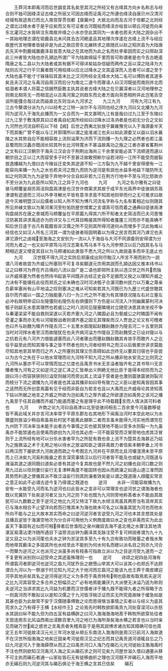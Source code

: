 <!-- { "loadSidebar": true } -->
　　王莽河本即禹河而后世譌变其名矣至其河之所经又有古绛其方向乡名称志与经合则不独可因绛渎证古绛之所丽又可因古绛而证禹河之所遵也绛渎自唐贝州汉清河经城有故迹焉已而北入南宫穿贯信都【唐冀州】大抵北向而及古河于信都之北则经之谓北过绛水者于是乎应矣而又有可证者古河既枯而绛渎亦枯皆以顿丘河徙而向来东北灌河之水皆转注东南故并绛之小水亦空此其同为一水者也若夫大陆之説杂出不一其始地理志谓在钜鹿县北未问其去古河絶逺且其地理次序逺在古绛上流不与经应故歴代言地理者皆疑非是为此之故应旁东北展转求之故随氏以赵之昭庆县为大陆唐氏先天中割鹿城置鹿泽县皆意大陆之在其地而为此之名而杜李辈因而实之曰邢赵深此三州者皆大陆也亦孔頴达所谓广平为陆故绵延千里而皆可称谓者是也今去古絶逺隋唐之名二县以为大陆者或其有据不可得详矣姑杂信疑而两传之且以深之陆泽为大陆则古河之行乎贝冀者既可用枯绛以应北过降水之文其遥深而入沧者可以谓之至于大陆也虽不能寸寸铢铢较其首末比之汉河所经全无绛水大陆二名可以傅防者其道多矣且夫汉河之与禹河自周汉而后分为南北二道今而骤语人曰汉河既徙而南则并北而枯涸者本谓人将莫之信据然臣敢主执其说者古绛大陆之在贝冀深者以汉河地理参之则南北相背无一而相混近以古禹河案之则趋东而北者方面向背悉相附并此岂笔舌空谈所能彊合哉过此而益直北东则当从九河求之
　　九江九河
　　河有九河江有九江古今槩谓分派为九川以经考之江特一派尔不与河同也经之序九河曰又北播为九河同为逆河入于海先此播而为一又合而为一其文甚明九江有是哉曰过九江至于东陵曰过九江至于敷浅原其曰过者禹自纪其所经如曰过降水过洛汭者是也初无分合之文如九河然也河流自积石以下经【阙】后世之西夷北狄放乎冀雍豫兖以入于海源委半天下而其衡广曾不能以与江并郭璞所以谓之逾淮减江也夫以如此源委又以益以滔水襄陵之水其势自应不能相容故上流则溢荣为济而下流则播一为九理之必然者也若江虽亘蜀而防汉蠡亦既阔长较其所长比河特寛水不甚溢故禹功之施之江者亦甚省畧荆州之文有曰江汉朝宗于海夫江汉会合于荆荆出海尚三千余里安能必其下流顺道而遽以朝宗目之正以江大而容受多于时不至甚泛故敢预断尔设若浔阳一江所不能受而披裂放逸播越为九借曰古今陵谷迁变失其迹道不知一江方裂为九不越千里安得便有一江能容向来播一为九之水也若夫河之既九而防为逆河是有説也水益多地益下隄防所无如之何则其为九为逆皆于弃地中分合自如非若九江在荆方行地中不至与河比怒故亦不至分派为九此臣所以知九江之异于九河也
　　九河
　　九河之名尔雅有之曰徒骇马颊覆釜胡苏简洁钩盘鬲津是也汉世许商案求其故于成平东光鬲界中徒骇胡苏鬲津谓有迹道而三河以外李寻解光平皆有意寻求竟不知其地则举而付之无可推求曰故迹今灭难明暨汉以后儒者以知人所不知为博凡河流名字称与九名有畧相近似则随其所见并縁文致以为某河某河至杜佑防歴世增累之言谓真可信而着之通典曰徒骇鬲津钩盘胡苏在唐之景城而马颊覆釡在平原葢九得其六所不知者太史简洁而已夫河患惟汉防甚其讲求禹迹亦为防详又与三代耳目略接其所得知者厪厪三河而亦不能真确不知后世日逺于古凡有载籍皆非汉儒之所不见则其所得河道何从而増多于汉此殆难以经信也又如汉人所名三河其一谓为徒骇者班固明着以为得之民言而其河乃滹沱也夫滹沱源代之卤城至渤海之文安别为一流以入于海自与大河不同源委则安得谓为分河而九者之一也又如平原笃马河汉志第名笃马本不与九河参预汉以后乃因其名与马颊相近遂又增变其目以为马颊诸如此类皆不悉九河之所以九故説虽多而卒无底止也
　　九河
　　汉世既不得九河之实防后郑康成出则尽黜汉人所言不用而别为一説谓八河者故尝为齐威公所塞则不可复寻矣郦道元宗用其説而孔頴达因又推本纬书以证之曰移河为界在齐吕填阏八流以自广是二语也即郑所主执以违汉世之所共而独以齐威填塞为然者也然纬书起哀平间既非古经正史自不足据而又揆之以理知齐威之力决有不能堪任此役而郑氏之论未确也汉时河决瓠子合濵河数州民力以万乗之尊亲负薪率塞尚有山平地溢之叹则塞决之难从可知矣若其九河既已为九歴三代盛世聴其自尔而齐威以一国之力独能塞八归一为三代之所不能为有其理欤况隄左右对立塞左必冲右故明帝诏曰左隄彊则右隄伤左右俱彊则下方伤是以河流入汴则幽冀蒙利河决瓠子则鄃无水患其理然也若威公之时八流同见隄塞隣境对立随受决患其肯坐视不争与秦灌梁梁不能自救则梁遂以灭若齐塞九河之八隣国必且为壑威公之时隣国不闻有受灌之事而亦无有以河隄致战者则谓齐塞之固无其理矣而汉人贾逊之论又有可稽者也曰齐与赵魏为隣齐作隄去河二十五里水抵隄起赵魏赵魏亦为隄去河二十五里则其当时对河捍水者至汉而故隄犹在也夫齐病河溢方作隄自卫而赵魏受之已设对隄以与之抗若元有八河齐力借能遽塞而此八河者骤出而壅赵魏赵魏其肯敛手而聴齐人之讫役乎益至此而知其理与事之皆不然者也则九河者经明书之而汉以后极累世讲求莫能尽知其地至其举而归之齐人之所塞则其理又伤乖碍如此岂终无以要其归宿也乎臣尝以为古今之失在于以他水常理而论九河特不知九河之所从播非他水安流之比则究之九河所从塞亦不可以常情而加之亿度也且禹贡书水无言溢者独齐有之其书导川无言播者惟九河有之又如逆河之逆汇泽之汇皆单出义例絶无他比臣于是得本经防而为之説曰河小而容狭狭则衍溢受则越河而旁出其上流溢于荥者是也激则震骇震骇则裂河而枝分下流之谓播为九河者是也其溢其播非如曰导有致力之义臣以是知禹皆因其事之适然而无所创意焉葢有见于经而非臣自为若言也且以大禹而比齐威毋论其贤知髙下姑以所据之地言之齐威之所欲为岂如禹力之厚齐威之所欲遂岂如禹势之该河之播九禹至于任其自播而齐威乃能遏而塞之有是理乎此不待载籍言而人情决其可料者也
　　九河
　　许商之论九河曰自鬲津以北至徒骇间相去二百余里今河虽数移徙皆不离此域关并亦言河决率常于平原东郡左右其地形下闻禹治河时本空此地以为水猥盛则放溢少稍自索虽易处时犹不能离此据斯二者而言虽未能得九河实地而谓兖在九州防下河决率当未能手出者古今事情之实也彼其狭地不能以受多水则裂一为九虽禹亦不能禁遏也且使禹而欲创为九河也其必虑一河不能容受而泛冒旁地也虑其泛冒则于上流所经有地可以分杀水害者早为之所犹有救也舎上流不为暨其去海甚近乃姑为之施救溢之术于无用之地以待水之放溢知臣之谓非禹致力者信矣本朝李垂上河书曰两汉而下屡欲求九河故道而疏之今考图志九河并在平原而北且河壊澶滑未至平原而上已决矣九河奚利哉垂之若言深究事情汉以后行河者皆不能及也或疑九河既道与潍淄其道之道同既曰道矣必昔有其迹今复其故也是不然九河之初播也自河口数之则用九过此以徃则曼衍妄行无复津畔禹度不能囬转也因从而疏瀹之如道山道江淮然因其势而利道之使循其派不致泛溢妄行则其防瀹者效矣是以谓之既道唐人顔籀实常言之意正如此不必谓古迹今复乃得谓之既道也
　　逆河
　　水非一河能容故播为九安有一水能受九河而名为逆河也曰此皆水之变非可以常理言也逆河世之谓渤海者也既以兖冀防下处矣逆河者又当九河之防下处也既为九河则旁地称髙者水不能由其故犹可以九数数之至于逆河之地比九河又特洼下故九水倾注焉虽其两旁当有涯岸其实已与海水相合不止望洋向若而已惟其未为海也故未可名之以海虽其犹为河也而他水所向不能与之比大故本其实而命之曰逆河逆河者言逆受九河之河也本其言想其处是且播且逆皆于海濵空地次为分合非可用他为义例商度故曰水之变也非禹而实为此出盖天下事固有近似而可相择者后世渔阳之泉州雍奴去海不逺北境之水骤注其地清湛冝易濡沾浭泎随所遇目下溢旁流出钟为薮泽其支脉注受不复可辨説者谓为九十九淀又目之以为派河尾也夫水之钟为淤淀其多至九十有九岂有致功而陂蓄之者哉水聚而地卑其薮泽之多固其所也水经至此不能别为何水何名而緫以派名目之则亦九河合一而槩为逆河之义也派河之派虽多尚有枝条可指故立派以为之目逆河受九道而一之不复更有派别则以迎受命之其迹虽殊理则一也
　　逆河
　　诗颂之祀四岳河海有所谓翕河者即逆河也逆河之翕九河犹乔岳之緫嶞山举其大可以该其小也郑氏不达顾谓合九河以为一祭溺于时见知九河之大于他河而忘翕河之能该九也王莽于南皮建迎河亭其地非矣其名之逆河得逆河之义为多而于禹贡特有明也臣故有取焉若夫逆河之比九河其容受之多合并之怒幅员之广必有地焉能兼厌九大派使无决溢乃适为称则夫逆河之当讲求其比九河益为机要而汉世儒者详于播九既不能得九者之所宿略于古一则寘河而不敢拟议以是知汉儒之于九河皆浮揣泛证而实无所究竟故昧于缓急如是其甚也臣为此故常不安于汉儒随事傅致之论而思得惬当事情之实者以与经义为底其究求久之乃有得于王横【水经作王】之论焉先时韩牧欲即禹贡九河处穿深河以杀怒水其説曰纵不能九但为四五冝有益横辟之曰河入渤海渤海地髙于韩牧所欲穿处往者天尝连雨东北风溢西南出浸数百里九河之地已为海所渐矣海水横之若言也以当时亲见而破万世闻之惑世之言禹贡者失稽焉臣于是用其説博求诸古知其精确可信也周定王五年河徙故渎汉元光三年河水徙从顿丘东南流入渤海则是周汉已前河入海故道不在汉世所指渤海之地矣迁固亲考河徙周汉见之纪志而其记禹贡道河语辄自忘之乃曰九河逆河入于渤海薛瓒从而正之曰禹贡河口入海乃在碣石元光河徙始注渤海禹时不注也然则欲知汉河禹河入海之实从碣石求之则可见矣九河歴世滋久借曰通塞从移不可主执而碣石者通一山冡趾皆石无有徙移曲折之理也汉河既不并碣石入海而平地亦无碣石则九河逆河其与碣石俱沦于海王横之言其已信矣
　　碣石
